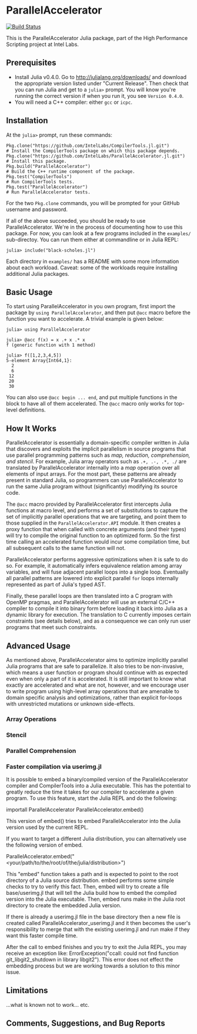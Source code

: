 # ParallelAccelerator

[![Build Status](https://magnum.travis-ci.com/IntelLabs/ParallelAccelerator.jl.svg?token=149Z9PxxcSTNz1n9bRpz&branch=master)](https://magnum.travis-ci.com/IntelLabs/ParallelAccelerator.jl)

This is the ParallelAccelerator Julia package, part of the High
Performance Scripting project at Intel Labs. 

## Prerequisites

  * Install Julia v0.4.0.  Go to http://julialang.org/downloads/ and
    download the appropriate version listed under "Current Release".
    Then check that you can run Julia and get to a `julia>` prompt.
    You will know you're running the correct version if when you run
    it, you see `Version 0.4.0`.
  * You will need a C++ compiler: either `gcc` or `icpc`.

## Installation

At the `julia>` prompt, run these commands:

``` .julia
Pkg.clone("https://github.com/IntelLabs/CompilerTools.jl.git")        # Install the CompilerTools package on which this package depends.
Pkg.clone("https://github.com/IntelLabs/ParallelAccelerator.jl.git")  # Install this package.
Pkg.build("ParallelAccelerator")                                      # Build the C++ runtime component of the package.
Pkg.test("CompilerTools")                                             # Run CompilerTools tests.
Pkg.test("ParallelAccelerator")                                       # Run ParallelAccelerator tests.
```

For the two `Pkg.clone` commands, you will be prompted for your GitHub
username and password.
 
If all of the above succeeded, you should be ready to use
ParallelAccelerator.  We're in the process of documenting how to use this
package.  For now, you can look at a few programs included in the `examples/`
sub-directoy. You can run them either at commandline or in Julia REPL:

```
julia> include("black-scholes.jl")
```

Each directory in `examples/` has a README with some more information about
each workload.  Caveat: some of the workloads require installing additional
Julia packages.

## Basic Usage

To start using ParallelAccelerator in you own program, first import the 
package by `using ParallelAccelerator`, and then put `@acc` macro before
the function you want to accelerate. A trivial example is given below:

``` .julia
julia> using ParallelAccelerator

julia> @acc f(x) = x .+ x .* x
f (generic function with 1 method)

julia> f([1,2,3,4,5])
5-element Array{Int64,1}:
  2
  6
 12
 20
 30
```

You can also use `@acc begin ... end`, and put multiple functions in the block
to have all of them accelerated. The `@acc` macro only works for top-level 
definitions.

## How It Works

ParallelAccelerator is essentially a domain-specific compiler written in Julia
that discovers and exploits the implicit parallelism in source programs that 
use parallel programming patterns such as *map, reduction, comprehension, and
stencil*. For example, Julia array operators such as `.+, .-, .*, ./` are 
translated by ParallelAccelerator internally into a *map* operation over all
elements of input arrays.  For the most part, these patterns are already 
present in standard Julia, so programmers can use ParallelAccelerator to 
run the same Julia program without (significantly) modifying its source code. 

The `@acc` macro provided by ParallelAccelerator first intercepts Julia
functions at macro level, and performs a set of substitutions to capture the
set of implicitly parallel operations that we are targeting, and point them to
those supplied in the `ParallelAccelerator.API` module. It then creates a proxy
function that when called with concrete arguments (and their types) will try to
compile the original function to an optimized form. So the first time
calling an accelerated function would incur some compilation time, but all
subsequent calls to the same function will not.

ParallelAccelerator performs aggressive optimizations when it is safe to do so.
For example, it automatically infers equivalence relation among array
variables, and will fuse adjacent parallel loops into a single loop. Eventually
all parallel patterns are lowered into explicit parallel `for` loops internally
represented as part of Julia's typed AST. 

Finally, these parallel loops are then translated into a C program with OpenMP
pragmas, and ParallelAccelerator will use an external C/C++ compiler to compile
it into binary form before loading it back into Julia as a dynamic library for
execution. The translation to C currently imposes certain constraints (see
details below), and as a consequence we can only run user programs that meet such
constraints. 

## Advanced Usage

As mentioned above, ParallelAccelerator aims to optimize implicitly parallel
Julia programs that are safe to parallelize. It also tries to be non-invasive, 
which means a user function or program should continue with as expected
even when only a part of it is accelerated. It is still important to know what
exactly are accelerated and what are not, however, and we encourage user to
write program using high-level array operations that are amenable to domain
specific analysis and optimizations, rather than explicit for-loops with
unrestricted mutations or unknown side-effects. 

### Array Operations

### Stencil

### Parallel Comprehension 

### Faster compilation via userimg.jl

It is possible to embed a binary/compiled version of the ParallelAccelerator compiler and CompilerTools
into a Julia executable.  This has the potential to greatly reduce the time it takes for our compiler
to accelerate a given program.  To use this feature, start the Julia REPL and do the following:

importall ParallelAccelerator
ParallelAccelerator.embed()

This version of embed() tries to embed ParallelAccelerator into the Julia version used by the current REPL.

If you want to target a different Julia distribution, you can alternatively use the following
version of embed.

ParallelAccelerator.embed("<your/path/to/the/root/of/the/julia/distribution>")

This "embed" function takes a path and is expected to point to the root directory of a Julia source
distribution.  embed performs some simple checks to try to verify this fact.  Then, embed will try to
create a file base/userimg.jl that will tell the Julia build how to embed the compiled version into
the Julia executable.  Then, embed runs make in the Julia root directory to create the embedded
Julia version.

If there is already a userimg.jl file in the base directory then a new file is created called
ParallelAccelerator_userimg.jl and it then becomes the user's responsibility to merge that with the
existing userimg.jl and run make if they want this faster compile time.

After the call to embed finishes and you try to exit the Julia REPL, you may receive an exception
like: ErrorException("ccall: could not find function git_libgit2_shutdown in library libgit2").
This error does not effect the embedding process but we are working towards a solution to this
minor issue.

## Limitations 

...what is known not to work... etc.

## Comments, Suggestions, and Bug Reports



